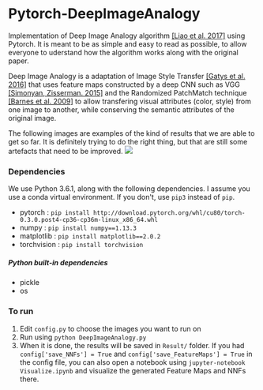 # Pytorch-DeepImageAnalogy

Implementation of Deep Image Analogy algorithm [[Liao et al. 2017]](https://arxiv.org/abs/1705.01088) using Pytorch. It is meant to be as simple and easy to read as possible, to allow everyone to uderstand how the algorithm works along with the original paper.

Deep Image Analogy is a adaptation of Image Style Transfer [[Gatys et al. 2016]](https://www.cv-foundation.org/openaccess/content_cvpr_2016/html/Gatys_Image_Style_Transfer_CVPR_2016_paper.html) that uses feature maps constructed by a deep CNN such as VGG [[Simonyan, Zisserman. 2015]](https://arxiv.org/abs/1409.1556) and the Randomized PatchMatch technique [[Barnes et al. 2009]](https://www.researchgate.net/profile/Eli_Shechtman/publication/220184392_PatchMatch_A_Randomized_Correspondence_Algorithm_for_Structural_Image_Editing/links/02e7e520897b12bf0f000000.pdf) to allow transfering visual attributes (color, style) from one image to another, while conserving the semantic attributes of the original image.

The following images are examples of the kind of results that we are able to get so far. It is definitely trying to do the right thing, but that are still some artefacts that need to be improved.
![](examples.png)

### Dependencies

We use Python 3.6.1, along with the following dependencies. I assume you use a conda virtual environment. If you don't, use `pip3` instead of `pip`.

* pytorch : `pip install http://download.pytorch.org/whl/cu80/torch-0.3.0.post4-cp36-cp36m-linux_x86_64.whl`
* numpy : `pip install numpy==1.13.3`
* matplotlib : `pip install matplotlib==2.0.2`
* torchvision : `pip install torchvision`

##### Python built-in dependencies

* pickle
* os

### To run

1. Edit `config.py` to choose the images you want to run on
2. Run using `python DeepImageAnalogy.py`
3. When it is done, the results will be saved in `Result/` folder. If you had `config['save_NNFs'] = True` and `config['save_FeatureMaps'] = True` in the config file, you can also open a notebook using `jupyter-notebook Visualize.ipynb` and visualize the generated Feature Maps and NNFs there.
